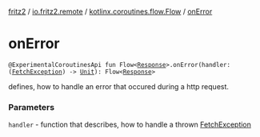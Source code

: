 [fritz2](../../index.md) / [io.fritz2.remote](../index.md) / [kotlinx.coroutines.flow.Flow](index.md) / [onError](./on-error.md)

# onError

`@ExperimentalCoroutinesApi fun Flow<`[`Response`](https://kotlinlang.org/api/latest/jvm/stdlib/org.w3c.fetch/-response/index.html)`>.onError(handler: (`[`FetchException`](../-fetch-exception/index.md)`) -> `[`Unit`](https://kotlinlang.org/api/latest/jvm/stdlib/kotlin/-unit/index.html)`): Flow<`[`Response`](https://kotlinlang.org/api/latest/jvm/stdlib/org.w3c.fetch/-response/index.html)`>`

defines, how to handle an error that occured during a http request.

### Parameters

`handler` - function that describes, how to handle a thrown [FetchException](../-fetch-exception/index.md)